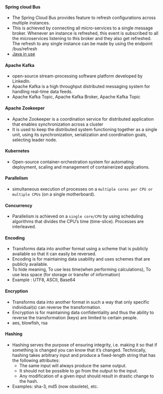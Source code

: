 #### Spring cloud Bus
* The Spring Cloud Bus provides feature to refresh configurations across multiple instances.
* This is achieved by connecting all micro-services to a single message broker. Whenever an instance is refreshed, this event is subscribed to all the microservices listening to this broker and they also get refreshed. The refresh to any single instance can be made by using the endpoint /bus/refresh
* [Java in use](https://www.javainuse.com/spring/cloud-stream-bus)

#### Apache Kafka
* open-source stream-processing software platform developed by LinkedIn.
* Apache Kafka is a high throughput distributed messaging system for handling real-time data feeds.
* Apache Kafka Topic, Apache Kafka Broker, Apache Kafka Topic

#### Apache Zookeeper
* Apache Zookeeper is a coordination service for distributed application that enables synchronization across a cluster
* It is used to keep the distributed system functioning together as a single unit, using its synchronization, serialization and coordination goals, selecting leader node.

#### Kubernetes
* Open-source container-orchestration system for automating deployment, scaling and management of containerized applications.

#### Parallelism
* simultaneous execution of processes on a `multiple cores per CPU or multiple CPUs` (on a single motherboard).
#### Concurrency
* Parallelism is achieved on a `single core/CPU` by using scheduling algorithms that divides the CPU’s time (time-slice). Processes are interleaved.

#### Encoding
* Transforms data into another format using a scheme that is publicly available so that it can easily be reversed.
* Encoding is for maintaining data usability and uses schemes that are publicly available.
* To hide meaning, To use less time(when performing calculations), To use less space (for storage or transfer of information)
* Example : UTF8, ASCII, Base64

#### Encryption
* Transforms data into another format in such a way that only specific individual(s) can reverse the transformation.
* Encryption is for maintaining data confidentiality and thus the ability to reverse the transformation (keys) are limited to certain people.
* aes, blowfish, rsa
#### Hashing
* Hashing serves the purpose of ensuring integrity, i.e. making it so that if something is changed you can know that it’s changed. Technically, hashing takes arbitrary input and produce a fixed-length string that has the following attributes:
  * The same input will always produce the same output.
  * It should not be possible to go from the output to the input.
  * Any modification of a given input should result in drastic change to the hash.
* Examples: sha-3, md5 (now obsolete), etc.